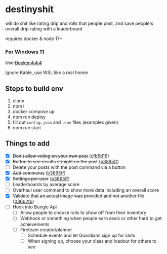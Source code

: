 # destinyshit

will do shit like rating drip and rolls that people post, and save people's overall drip rating with a leaderboard

requires docker & node 17+

### For Windows 11

~~Use [Docker 4.4.4](https://docs.docker.com/desktop/windows/release-notes/#docker-desktop-444)~~

Ignore Kable, use WSL like a real homie

## Steps to build env


1. clone
2. npm i
3. docker compose up
4. npm run deploy
5. fill out `config.json` and `.env` files (examples given)
6. npm run start


## Things to add

- [x] ~~Don't allow voting on your own post~~ ([cfb5d16](https://github.com/melmsie/destinyshit/commit/cfb5d168cec00792f26a2179bf36637375aa6df0))
- [x] ~~Button to see results straight on the post~~ ([b3895ff](https://github.com/melmsie/destinyshit/commit/8715849b9b0244ca462207617fbbeeee0eb895da))
- [ ] Delete your posts with the post command via a button
- [x] ~~Add comments~~ ([b3895ff](https://github.com/melmsie/destinyshit/commit/8715849b9b0244ca462207617fbbeeee0eb895da))
- [x] ~~Settings per user~~ ([b3895ff](https://github.com/melmsie/destinyshit/commit/8715849b9b0244ca462207617fbbeeee0eb895da))
- [ ] Leaderboards by average score
- [ ] Overhaul user command to show more data including an overall score
- [x] ~~Validate that an actual image was provided and not another file~~ ([036b2fb](https://github.com/melmsie/destinyshit/commit/036b2fbe9c3e0b2ad20e0730847871cad9106b50))
- [ ] Hook into Bungie Api
  - [ ] Allow people to choose rolls to show off from their inventory
  - [ ] Webhook or something when people earn seals or other hard to get achievements
  - [ ] Fireteam creator/planner
    - [ ] Schedule events and let Guardians sign up for slots
    - [ ] When signing up, choose your class and loadout for others to see